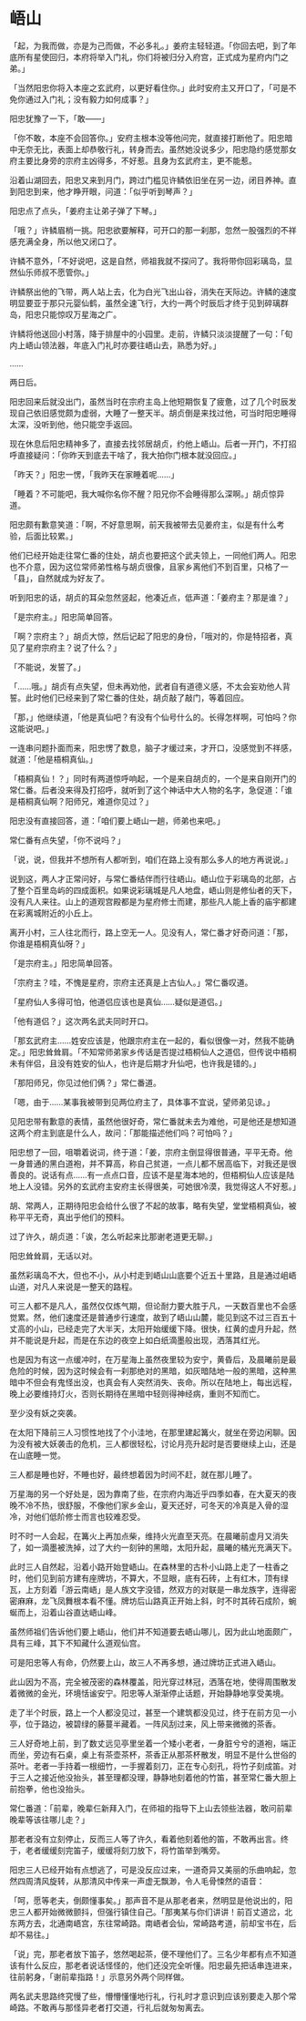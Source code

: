 
# 峿山

「起，为我而做，亦是为己而做，不必多礼。」姜府主轻轻道。「你回去吧，到了年底所有星使回归，本府将举入门礼，你们将被归分入府宫，正式成为星府内门之弟。」

「当然阳忠你将入本座之玄武府，以更好看住你。」此时安府主又开口了，「可是不免你通过入门礼；没有毅力如何成事？」

阳忠犹豫了一下，「敢——」

「你不敢，本座不会回答你。」安府主根本没等他问完，就直接打断他了。阳忠暗中无奈无比，表面上却恭敬行礼，转身而去。虽然她没说多少，阳忠隐约感觉那女府主要比身旁的宗府主凶得多，不好惹。且身为玄武府主，更不能惹。

沿着山湖回去，阳忠又来到月门，跨过门槛见许鳞依旧坐在另一边，闭目养神。直到阳忠到来，他才睁开眼，问道：「似乎听到琴声？」

阳忠点了点头，「姜府主让弟子弹了下琴。」

「哦？」许鳞眉梢一挑。阳忠欲要解释，可开口的那一刹那，忽然一股强烈的不祥感充满全身，所以他又闭口了。

许鳞不意外，「不好说吧，这是自然，师祖我就不探问了。我将带你回彩璃岛，显然仙乐师叔不愿管你。」

许鳞祭出他的飞带，两人站上去，化为白光飞出山谷，消失在天际边。许鳞的速度明显要亚于那只元婴仙鹤，虽然全速飞行，大约一两个时辰后才终于见到碎璃群岛，阳忠只能惊叹万星海之广。

许鳞将他送回小村落，降于排屋中的小园里。走前，许鳞只淡淡提醒了一句：「旬内上峿山领法器，年底入门礼时亦要往峿山去，熟悉为好。」

……

两日后。

阳忠回来后就没出门，虽然当时在宗府主岛上他短期恢复了疲惫，过了几个时辰发现自己依旧感觉颇为虚弱，大睡了一整天半。胡贞倒是来找过他，可当时阳忠睡得太深，没听到他，他只能空手返回。

现在休息后阳忠精神多了，直接去找邻居胡贞，约他上峿山。后者一开门，不打招呼直接疑问：「你昨天到底去干啥了，我大拍你门根本就没回应。」

「昨天？」阳忠一愣，「我昨天在家睡着呢……」

「睡着？不可能吧，我大喊你名你不醒？阳兄你不会睡得那么深啊。」胡贞惊异道。

阳忠颇有歉意笑道：「啊，不好意思啊，前天我被带去见姜府主，似是有什么考验，后面比较累。」

他们已经开始走往常仁番的住处，胡贞也要把这个武夫领上，一同他们两人。阳忠也不介意，因为这位常师弟性格与胡贞很像，且家乡离他们不到百里，只格了一「县」，自然就成为好友了。

听到阳忠的话，胡贞的耳朵忽然竖起，他凑近点，低声道：「姜府主？那是谁？」

「是宗府主。」阳忠简单回答。

「啊？宗府主？」胡贞大惊，然后记起了阳忠的身份，「哦对的，你是特招者，真见了星府宗府主？说了什么？」

「不能说，发誓了。」

「……哦。」胡贞有点失望，但未再劝他，武者自有道德义感，不太会妄劝他人背誓。此时他们已经来到了常仁番的住处，胡贞敲了敲门，等着回应。

「那，」他继续道，「他是真仙吧？有没有个仙号什么的。长得怎样啊，可怕吗？你这能说吧。」

一连串问题扑面而来，阳忠愣了数息，脑子才缓过来，才开口，没感觉到不祥感，就道：「他是梧桐真仙。」

「梧桐真仙！？」同时有两道惊呼响起，一个是来自胡贞的，一个是来自刚开门的常仁番。后者没来得及打招呼，就听到了这个神话中大人物的名字，急促道：「谁是梧桐真仙啊？阳师兄，难道你见过？」

阳忠没有直接回答，道：「咱们要上峿山一趟，师弟也来吧。」

常仁番有点失望，「你不说吗？」

「说，说，但我并不想所有人都听到，咱们在路上没有那么多人的地方再说说。」

说到这，两人才正常问好，与常仁番结伴而行往峿山。峿山位于彩璃岛的北部，占了整个百里岛屿的四成面积。如果说彩璃城是凡人地盘，峿山则是修仙者的天下，没有凡人来往。山上的道观宫殿都是为星府修士而建，那些凡人能上香的庙宇都建在彩离城附近的小丘上。

离开小村，三人往北而行，路上空无一人。见没有人，常仁番才好奇问道：「那，你谁是梧桐真仙呀？」

「是宗府主。」阳忠简单回答。

「宗府主？哇，不愧是星府，宗府主还真是上古仙人。」常仁番叹道。

「星府仙人多得可怕，他道侣应该也是真仙……疑似是道侣。」

「他有道侣？」这次两名武夫同时开口。

「那玄武府主……姓安应该是，他跟宗府主在一起的，看似很像一对，然我不能确定。」阳忠耸耸肩。「不知常师弟家乡传话是否提过梧桐仙人之道侣，但传说中梧桐未有伴侣，且没有姓安的仙人，也许是后期才升仙吧，也许我是错的。」

「那阳师兄，你见过他们俩？」常仁番道。

「嗯，由于……某事我被带到见两位府主了，具体事不宜说，望师弟见谅。」

见阳忠带有歉意的表情，虽然他很好奇，常仁番就未去为难他，可是他还是想知道这两个府主到底是什么人，故问：「那能描述他们吗？可怕吗？」

阳忠想了一回，咀嚼着说词，终于道：「姜，宗府主倒显得很普通，平平无奇。他一身普通的黑白道袍，并不算高，称自己贫道，一点儿都不居高临下，对我还是很善良的。说话有点……有一点点口音，应该不是星海本地的，但梧桐仙人应该是陆地上人没错。另外的玄武府主安府主长得很美，可她很冷漠，我觉得这人不好惹。」

胡、常两人，正期待阳忠会给什么很了不起的故事，略有失望，堂堂梧桐真仙，被称平平无奇，真出乎他们的预料。

过了许久，胡贞道：「诶，怎么听起来比那谢老道更无聊。」

阳忠耸耸肩，无话以对。

虽然彩璃岛不大，但也不小，从小村走到峿山山底要个近五十里路，且是通过岨峿山道，对凡人来说是一整天的路程。

可三人都不是凡人，虽然仅仅炼气期，但论耐力要大胜于凡，一天数百里也不会感觉累。然，他们速度还是普通步行速度，故到了峿山山麓，能见到这不过三百五十丈高的小山，已经走完了大半天，太阳开始缓缓下降。很快，红黄的虚月升起，然并不能说是升起，而是在东边的夜空上如白纸滴墨般出现，洒落其红光。

也是因为有这一点缓冲时，在万星海上虽然夜里较为安宁，黄昏后，及晨曦前是最危险的时候，因为这时候会有一刹那绝对的黑暗，如灰暗陆地一般的黑暗，这种黑暗中不但会有鬼怪出没，也真会有人突然消失、丧命。所以在陆地上，每出远程，晚上必要维持灯火，否则长期待在黑暗中轻则得神经病，重则不知而亡。

至少没有妖之突袭。

在太阳下降前三人习惯性地找了个小洼地，在那里建起篝火，就坐在旁边闲聊。因为没有被大妖袭击的危机，三人都很轻松，讨论月亮升起时是否要继续上山，还是在山底睡一觉。

三人都是睡也好，不睡也好，最终想着因为时间不赶，就在那儿睡了。

万星海的另一个好处是，因为靠南了些，在宗府内海近乎四季如春，在大夏天的夜晚不冷不热，很舒服，不像他们家乡金山，夏天还好，可冬天的冷真是入骨的湿冷，对他们低阶修士而言也较难忍受。

时不时一人会起，在篝火上再加点柴，维持火光直至天亮。在晨曦前虚月又消失了，如一滴墨被洗掉，过了大约一刻钟的黑暗，太阳升起，晨曦的橘光充满天下。

此时三人自然起，沿着小路开始登峿山。在森林里的古朴小山路上走了一柱香之时，他们见到前方建有座牌坊，不算大，不显眼，底有石砖，上有红木，顶有绿瓦，上方刻着「游云南峿」是人族文字没错，然双方的对联是一串龙族字，连得密密麻麻，龙飞凤舞根本看不懂。牌坊后山路真正开始上斜，时不时其砖石成阶，蜿蜒而上，沿着山谷直达峿山峰。

虽然师祖们告诉他们要上峿山，他们并不知道要去峿山哪儿，因为此山地面颇广，具有三峰，其下不知藏什么道观仙宫。

可是阳忠等人有命，仍然要上山，故三人不再多想，通过牌坊正式进入峿山。

此山因为不高，完全被茂密的森林覆盖，阳光穿过林冠，洒落在地，使得周围散发着微微的金光，环境恬谧安宁。阳忠等人渐渐停止话题，开始静静地享受美境。

走了半个时辰，路上一个人都没见过，甚至一个建筑都没见过，终于在前方见一小亭，位于路边，被碧绿的藤蔓半藏着。一阵风刮过来，风上带来微微的茶香。

三人好奇地上前，到了数丈远见亭里坐着一个矮小老者，一身脏兮兮的道袍，端正而坐，旁边有石桌，桌上有茶壶茶杯，茶香正从那茶杯散发，明显不是什么世俗的茶叶。老者一手持着一根细竹，一手握着刻刀，正在专心刻孔，将竹子刻成笛。对于三人之接近他没抬头，甚至理都没理，静静地刻着他的竹笛，甚至常仁番大胆上前抱拳，他也没抬头。

常仁番道：「前辈，晚辈仨新拜入门，在师祖的指导下上山去领些法器，敢问前辈晚辈等该往哪儿走？」

那老者没有立刻停止，反而三人等了许久，看着他刻着他的笛，不敢再出言。终于，老者缓缓刻完笛子，缓缓将刻刀放下，将竹笛举到嘴旁。

阳忠三人已经开始有点想逃了，可是没反应过来，一道奇异又美丽的乐曲响起，忽然四周清风旋转，从那清风中传来一声虚无飘渺，令人毛骨悚然的语音：

「呵，愿等老夫，倒颇懂事矣。」那声音不是从那老者来，然明显是他说出的，阳忠三人都开始微微颤抖，但强行镇住自己。「那夷某与你们讲讲！前百丈道岔，北东两方去，北通南峿宫，东往常崎路。南峿者会仙，常崎路考道，前却宝书在，后却不易往。」

「说」完，那老者放下笛子，悠然喝起茶，便不理他们了。三名少年都有点不知道该有什么反应，那老者说话怪怪的，他们还没完全听懂。阳忠最先把话串连进来，往前躬身，「谢前辈指路！」示意另外两个同样做。

两名武夫思路终究慢了些，懵懵懂懂地行礼，行礼时才意识到应该别要走入那个常崎路。不敢再与那怪异老者打交道，行礼后就匆匆离去。
    